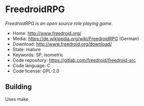 # FreedroidRPG

_FreedroidRPG is an open source role playing game._

- Home: http://www.freedroid.org/
- Media: https://de.wikipedia.org/wiki/FreedroidRPG (German)
- Download: http://www.freedroid.org/download/
- State: mature
- Keywords: SP, isometric
- Code repository: https://gitlab.com/freedroid/freedroid-src
- Code language: C
- Code license: GPL-2.0

## Building

Uses make

